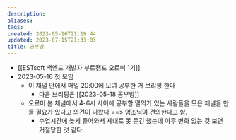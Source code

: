 ```yaml
---
description:
aliases: 
tags: 
created: 2023-05-16T21:19:44
updated: 2023-07-15T21:33:03
title: 공부방
---
```

- [[ESTsoft 백엔드 개발자 부트캠프 오르미 1기]]
- 2023-05-16 첫 모임
	- 이 채널 안에서 매일 20:00에 모여 공부한 거 브리핑 한다
		- 다음 브리핑은 [[2023-05-18 공부방]]
	- 오르미 본 채널에서 4-6시 사이에 공부할 열의가 있는 사람들을 모은 채널을 만들 필요가 있다고 의견이 나왔다 ==> 영조님이 건의한다고 함.
		 - 수업시간에 늦게 들어와서 제대로 못 듣긴 했는데 아무 변화 없는 것 보면 거절당한 것 같다.
